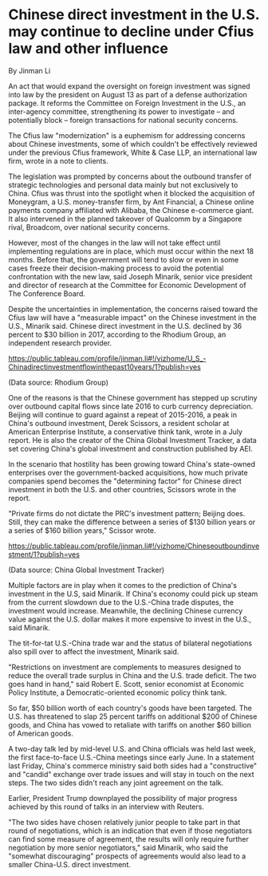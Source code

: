 # Chinese direct investment in the U.S. may continue to decline under Cfius law and other influence
By Jinman Li

An act that would expand the oversight on foreign investment was signed into law by the president on August 13 as part of a defense authorization package. It reforms the Committee on Foreign Investment in the U.S., an inter-agency committee, strengthening its power to investigate – and potentially block – foreign transactions for national security concerns. 

The Cfius law "modernization" is a euphemism for addressing concerns about Chinese investments, some of which couldn't be effectively reviewed under the previous Cfius framework, White & Case LLP, an international law firm, wrote in a note to clients. 

The legislation was prompted by concerns about the outbound transfer of strategic technologies and personal data mainly but not exclusively to China. Cfius was thrust into the spotlight when it blocked the acquisition of Moneygram, a U.S. money-transfer firm, by Ant Financial, a Chinese online payments company affiliated with Alibaba, the Chinese e-commerce giant. It also intervened in the planned takeover of Qualcomm by a Singapore rival, Broadcom, over national security concerns. 

However, most of the changes in the law will not take effect until implementing regulations are in place, which must occur within the next 18 months. Before that, the government will tend to slow or even in some cases freeze their decision-making process to avoid the potential confrontation with the new law, said Joseph Minarik, senior vice president and director of research at the Committee for Economic Development of The Conference Board.

Despite the uncertainties in implementation, the concerns raised toward the Cfius law will have a "measurable impact" on the Chinese investment in the U.S., Minarik said. Chinese direct investment in the U.S. declined by 36 percent to $30 billion in 2017, according to the Rhodium Group, an independent research provider. 

https://public.tableau.com/profile/jinman.li#!/vizhome/U_S_-Chinadirectinvestmentflowinthepast10years/1?publish=yes

(Data source: Rhodium Group)

One of the reasons is that the Chinese government has stepped up scrutiny over outbound capital flows since late 2016 to curb currency depreciation. Beijing will continue to guard against a repeat of 2015-2016, a peak in China's outbound investment, Derek Scissors, a resident scholar at American Enterprise Institute, a conservative think tank, wrote in a July report. He is also the creator of the China Global Investment Tracker, a data set covering China's global investment and construction published by AEI. 

In the scenario that hostility has been growing toward China's state-owned enterprises over the government-backed acquisitions, how much private companies spend becomes the "determining factor" for Chinese direct investment in both the U.S. and other countries, Scissors wrote in the report. 

"Private firms do not dictate the PRC's investment pattern; Beijing does. Still, they can make the difference between a series of $130 billion years or a series of $160 billion years," Scissor wrote. 

https://public.tableau.com/profile/jinman.li#!/vizhome/Chineseoutboundinvestment/1?publish=yes

(Data source: China Global Investment Tracker)

Multiple factors are in play when it comes to the prediction of China's investment in the U.S, said Minarik. If China's economy could pick up steam from the current slowdown due to the U.S.-China trade disputes, the investment would increase. Meanwhile, the declining Chinese currency value against the U.S. dollar makes it more expensive to invest in the U.S., said Minarik.

The tit-for-tat U.S.-China trade war and the status of bilateral negotiations also spill over to affect the investment, Minarik said. 

"Restrictions on investment are complements to measures designed to reduce the overall trade surplus in China and the U.S. trade deficit. The two goes hand in hand," said Robert E. Scott, senior economist at Economic Policy Institute, a Democratic-oriented economic policy think tank. 

So far, $50 billion worth of each country's goods have been targeted. The U.S. has threatened to slap 25 percent tariffs on additional $200 of Chinese goods, and China has vowed to retaliate with tariffs on another $60 billion of American goods. 

A two-day talk led by mid-level U.S. and China officials was held last week, the first face-to-face U.S.-China meetings since early June. In a statement last Friday, China's commerce ministry said both sides had a "constructive" and "candid" exchange over trade issues and will stay in touch on the next steps.  The two sides didn't reach any joint agreement on the talk. 

Earlier, President Trump downplayed the possibility of major progress achieved by this round of talks in an interview with Reuters. 

"The two sides have chosen relatively junior people to take part in that round of negotiations, which is an indication that even if those negotiators can find some measure of agreement, the results will only require further negotiation by more senior negotiators," said Minarik, who said the "somewhat discouraging" prospects of agreements would also lead to a smaller China-U.S. direct investment.
